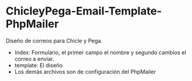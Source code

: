 # ChicleyPega-Email-Template-PhpMailer
Diseño de correos para Chicle y Pega.
- Index: Formulario, el primer campo el nombre y segundo cambios el correo a enviar.
- template: El diseño
- Los demás archivos son de configuración del PhpMailer

